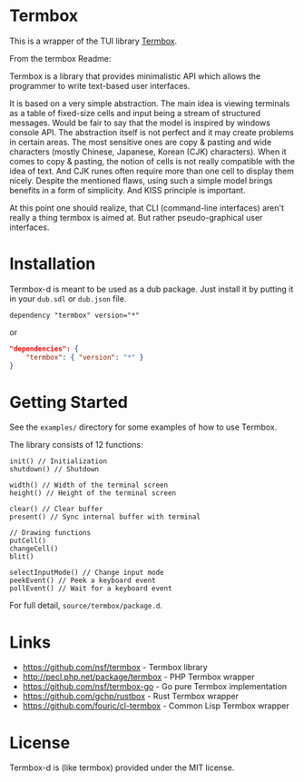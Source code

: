 # Termbox

This is a wrapper of the TUI library [Termbox](https://github.com/nsf/termbox). 

From the termbox Readme:

Termbox is a library that provides minimalistic API which allows the programmer to write text-based user interfaces.

It is based on a very simple abstraction. The main idea is viewing terminals as a table of fixed-size cells and input being a stream of structured messages. Would be fair to say that the model is inspired by windows console API. The abstraction itself is not perfect and it may create problems in certain areas. The most sensitive ones are copy & pasting and wide characters (mostly Chinese, Japanese, Korean (CJK) characters). When it comes to copy & pasting, the notion of cells is not really compatible with the idea of text. And CJK runes often require more than one cell to display them nicely. Despite the mentioned flaws, using such a simple model brings benefits in a form of simplicity. And KISS principle is important.

At this point one should realize, that CLI (command-line interfaces) aren't really a thing termbox is aimed at. But rather pseudo-graphical user interfaces.

# Installation

Termbox-d is meant to be used as a dub package. Just install it by putting it in your
`dub.sdl` or `dub.json` file.

```sdl
dependency "termbox" version="*"
```

or

```json
"dependencies": {
    "termbox": { "version": "*" }
}
```

# Getting Started

See the `examples/` directory for some examples of how to use Termbox.

The library consists of 12 functions:

```
init() // Initialization
shutdown() // Shutdown

width() // Width of the terminal screen
height() // Height of the terminal screen

clear() // Clear buffer
present() // Sync internal buffer with terminal

// Drawing functions
putCell()
changeCell()
blit()

selectInputMode() // Change input mode
peekEvent() // Peek a keyboard event
pollEvent() // Wait for a keyboard event
```

For full detail, `source/termbox/package.d`.

# Links

- https://github.com/nsf/termbox - Termbox library
- http://pecl.php.net/package/termbox - PHP Termbox wrapper
- https://github.com/nsf/termbox-go - Go pure Termbox implementation
- https://github.com/gchp/rustbox - Rust Termbox wrapper
- https://github.com/fouric/cl-termbox - Common Lisp Termbox wrapper

# License

Termbox-d is (like termbox) provided under the MIT license.
